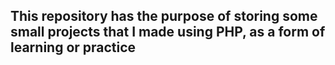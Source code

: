 ## This repository has the purpose of storing some small projects that I made using PHP, as a form of learning or practice
